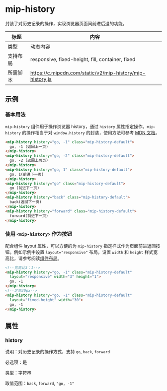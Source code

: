 # mip-history

封装了对历史记录的操作，实现浏览器页面间前进后退的功能。

标题|内容
----|----
类型| 动态内容
支持布局|responsive, fixed-height, fill, container, fixed
所需脚本|https://c.mipcdn.com/static/v2/mip-history/mip-history.js

## 示例

### 基本用法

`mip-history` 组件用于操作浏览器 history，通过 `history` 属性指定操作。`mip-history` 的操作相当于对 `window.history` 的封装，使用方法可参考 [MDN 文档](https://developer.mozilla.org/zh-CN/docs/Web/API/History)。

```html
<mip-history history="go, -1" class="mip-history-default">
  go, -1 (返回上一页)
</mip-history>
<mip-history history="go, -2" class="mip-history-default">
  go, -2 (返回上两页)
</mip-history>
<mip-history history="go, 1" class="mip-history-default">
  go, 1(前进下一页)
</mip-history>
<mip-history history="go" class="mip-history-default">
  go (前进下一页)
</mip-history>
<mip-history history="back" class="mip-history-default">
  back(返回下一页)
</mip-history>
<mip-history history="forward" class="mip-history-default">
  forward(前进下一页)
</mip-history>
```

### 使用 `<mip-history>` 作为按钮

配合组件 layout 属性，可以方便的为 `mip-history` 指定样式作为页面前进返回按钮。例如示例中设置 `layout="responsive"` 布局，设置 `width` 和 `height` 样式宽高比，请参考阅读[组件布局](/doc/3-widget/11-widget-layout.html)。

```html
<!--宽高比3：1-->
<mip-history history="go, -1" class="mip-history-default"
  layout="responsive" width="3" height="1">
  go, -1
</mip-history>
<!--定高30px-->
<mip-history history="go, -1" class="mip-history-default"
  layout="fixed-height" width="30">
  go, -1
</mip-history>
```

## 属性

### history

说明：对历史记录的操作方式，支持 `go`, `back`, `forward`

必选项：是

类型：字符串

取值范围：`back`, `forward`, `"go, -1"`
